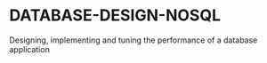 # DATABASE-DESIGN-NOSQL
Designing, implementing and tuning the performance of a database application
